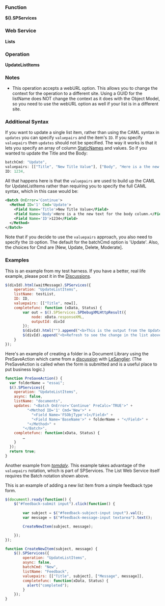 ### Function

**$().SPServices**

### Web Service

**Lists**

### Operation

**UpdateListItems**

### Notes

* This operation accepts a webURL option. This allows you to change the context for the operation to a different site. Using a GUID for the listName does NOT change the context as it does with the Object Model, so you need to use the webURL option as well if your list is in a different site.

### Additional Syntax

If you want to update a single list item, rather than using the CAML syntax in `updates` you can specify `valuepairs` and the item's `ID`. If you specify `valuepairs` then `updates` should not be specified. The way it works is that it lets you specify an array of column [StaticNames](/wikipage?title=Glossary&referringTitle=UpdateListItems&ANCHOR#StaticName) and values. So if you wanted to update the Title and the Body:
``` javascript
batchCmd: "Update",
valuepairs: [["Title", "New Title Value"], ["Body", "Here is a the new text for the body column."]],
ID: 1234,
```
All that happens here is that the `valuepairs` are used to build up the CAML for UpdateListItems rather than requiring you to specify the full CAML syntax, which in this case would be:  
``` xml
<Batch OnError='Continue'>
  <Method ID='1' Cmd='Update'>
    <Field Name='Title'>New Title Value</Field>
    <Field Name='Body'>Here is a the new text for the body column.</Field>
    <Field Name='ID'>1234</Field>
  </Method>
</Batch>
```
Note that if you decide to use the `valuepairs` approach, you also need to specify the `ID` option. The default for the batchCmd option is 'Update'. Also, the choices for Cmd are [New, Update, Delete, Moderate].

### Examples

This is an example from my test harness. If you have a better, real life example, please post it in the [Discussions](http://spservices.codeplex.com/Thread/List.aspx).  
``` javascript
$(divId).html(waitMessage).SPServices({
	operation: "UpdateListItems",
	listName: testList,
	ID: ID,
	valuepairs: [["Title", now]],
	completefunc: function (xData, Status) {
		var out = $().SPServices.SPDebugXMLHttpResult({
			node: xData.responseXML,
			outputId: divId
		});
		$(divId).html("").append("<b>This is the output from the UpdateListItems operation:</b>" + out);
		$(divId).append("<b>Refresh to see the change in the list above.</b>");
	}
});
```
Here's an example of creating a folder in a Document Library using the PreSaveAction which came from a [discussion](http://spservices.codeplex.com/Thread/View.aspx?ThreadId=79668) with [LeSanglier](http://www.codeplex.com/site/users/view/LeSanglier). (The PreSaveAction is called when the form is submitted and is a useful place to put business logic.)  
``` javascript
function PreSaveAction() {
  var folderName = "essai";
  $().SPServices({
    operation: "UpdateListItems",
    async: false,
    listName: "documents",
    updates: "<Batch OnError='Continue' PreCalc='TRUE'>" +
          "<Method ID='1' Cmd='New'>" +
            "<Field Name='FSObjType'>1</Field>" +
            "<Field Name='BaseName'>" + folderName + "</Field>" +
          "</Method>" +
        "</Batch>",
    completefunc: function(xData, Status) {
        …
    }
  });
  return true;
}
```
Another example from [_tomdaly_](http://www.codeplex.com/site/users/view/_tomdaly_). This example takes advantage of the `valuepairs` notation, which is part of SPServices. The List Web Service itself requires the Batch notation shown above.

This is an example of adding a new list item from a simple feedback type form.
``` javascript
$(document).ready(function() {
    $("#feedback-submit input").click(function() {
	      
		var subject = $("#feedback-subject-input input").val();
		var message = $("#feedback-message-input textarea").text();

		CreateNewItem(subject, message);		

    });
});

function CreateNewItem(subject, message) {
    $().SPServices({
        operation: "UpdateListItems",
        async: false,
        batchCmd: "New",
        listName: "Feedback",
        valuepairs: [["Title", subject], ["Message", message]],
        completefunc: function(xData, Status) {
          alert("completed");
        }
    });
}
```